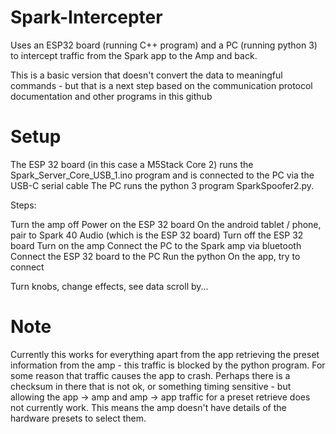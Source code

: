 # Spark-Intercepter

Uses an ESP32 board (running C++ program) and a PC (running python 3) to intercept traffic from the Spark app to the Amp and back.

This is a basic version that doesn't convert the data to meaningful commands - but that is a next step based on the communication protocol documentation and other programs in this github

# Setup

The ESP 32 board (in this case a M5Stack Core 2) runs the Spark_Server_Core_USB_1.ino program and is connected to the PC via the USB-C serial cable
The PC runs the python 3 program SparkSpoofer2.py.

Steps:

Turn the amp off
Power on the ESP 32 board
On the android tablet / phone, pair to Spark 40 Audio (which is the ESP 32 board)
Turn off the ESP 32 board
Turn on the amp
Connect the PC to the Spark amp via bluetooth
Connect the ESP 32 board to the PC
Run the python
On the app, try to connect

Turn knobs, change effects, see data scroll by...

# Note
Currently this works for everything apart from the app retrieving the preset information from the amp - this traffic is blocked by the python program. For some reason that traffic causes the app to crash. Perhaps there is a checksum in there that is not ok, or something timing sensitive - but allowing the app -> amp and amp -> app traffic for a preset retrieve does not currently work. This means the amp doesn't have details of the hardware presets to select them.
